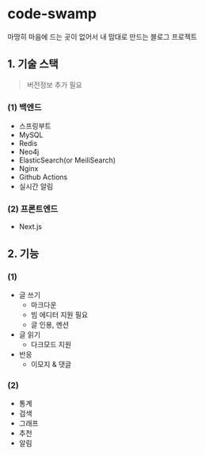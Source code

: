 # code-swamp
마땅히 마음에 드는 곳이 없어서 내 맘대로 만드는 블로그 프로젝트

## 1. 기술 스택

> 버전정보 추가 필요

### (1) 백엔드

- 스프링부트
- MySQL
- Redis
- Neo4j
- ElasticSearch(or MeiliSearch)
- Nginx
- Github Actions
- 실시간 알림

### (2) 프론트엔드

- Next.js

## 2. 기능

### (1)

- 글 쓰기
    - 마크다운
    - 빔 에디터 지원 필요
    - 글 인용, 멘션
- 글 읽기
    - 다크모드 지원
- 반응
    - 이모지 & 댓글

### (2)

- 통계
- 검색
- 그래프
- 추천
- 알림
